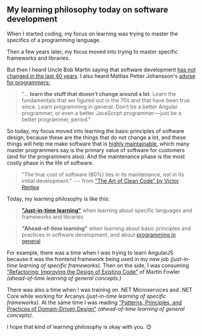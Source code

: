 <div class="resume-section-content col-md-9" markdown="1">

<h2 class="mb-5">My learning philosophy today on software development</h2>

When I started coding, my focus on learning was trying to master the specifics of a programming language.

Then a few years later, my focus moved into trying to master specific frameworks and libraries.

But then I heard Uncle Bob Martin saying that software development [has not changed in the last 40 years](http://blog.cleancoder.com/uncle-bob/2012/12/19/Three-Paradigms.html). I also heard Mattias Petter Johansson's [advise for programmers:](https://medium.com/humans-create-software/staying-relevant-as-a-programmer-e9f18b1b0e43)

> "... **learn the stuff that doesn’t change around a lot**. Learn the fundamentals that we figured out in the 70s and that have been true since. Learn programming in general. Don’t be a better Angular programmer, or even a better JavaScript programmer — just be a better programmer, period."

So today, my focus moved into learning the basic principles of software design, because these are the things that do not change a lot, and these things will help me make software that is [highly maintainable](https://terencemcghee.com/Articles/Tech/2016/10/15/551B3828CD47198C7C5A58903228DA71.html), which many master programmers say is the primary value of software for customers (and for the programmers also). And the maintenance phase is the most costly phase in the life of software.

> "The true cost of software (80%) lies in its maintenance, not in its initial development." --- from ["The Art of Clean Code" by Victor Rentea](https://youtu.be/AeWbJ5LIFNg?t=205)

<!-- 
Many years ago, I heard/read someone say that the maintenance phase is the most expensive phase of a software system.
 -->

Today, my learning philosophy is like this:

> [**"Just-in-time learning"**](https://simpleprogrammer.com/2014/06/23/dont-overwhelm-trying-learn-much/) when learning about specific languages and frameworks and libraries

> **"Ahead-of-time learning"** when learning about basic principles and practices in software development, and about [programming in general](https://medium.com/humans-create-software/staying-relevant-as-a-programmer-e9f18b1b0e43)


For example, there was a time when I was trying to learn AngularJS because it was the frontend framework being used in my new job _(just-in-time learning of specific frameworks)_. Then on the side, I was consuming ["Refactoring: Improving the Design of Existing Code"](https://www.bookdepository.com/Refactoring-Martin-Fowler/9780201485677?a_aid=jflaga) of Martin Fowler _(ahead-of-time learning of general concepts.)_

There was also a time when I was training on .NET Microservices and .NET Core while working for Arcanys _(just-in-time learning of specific frameworks)_. At the same time I was reading ["Patterns, Principles, and Practices of Domain-Driven Design"](https://www.bookdepository.com/Patterns-Principles-Practices-Domain-Driven-Design-Scott-Millett/9781118714706?a_aid=jflaga) _(ahead-of-time learning of general concepts)_.

<!-- 
Currently, I am learning .NET Core because I am working as a .NET programmer for Arcanys _(just-in-time learning of specific frameworks)_. At the same time I am reading ["Object-Oriented Reengineering Patterns"](http://scg.unibe.ch/download/oorp/) because I think most code bases I will be working on in my entire career will legacy ones, and this book gives knowledge on how to work with them effectively _(ahead-of-time learning of general concepts)_.
 -->

<!--
For example, these days, July 2018, I am learning/reviewing AngularJS because it is the frontend technology that is being used in my job _(just-in-time learning of specific frameworks)_. Then on the side, I am consuming ["Refactoring: Improving the Design of Existing Code"](https://www.bookdepository.com/Refactoring-Martin-Fowler/9780201485677?a_aid=jflaga) of Martin Fowler and the reading materials of ["6.005 — Software Construction on MIT OpenCourseWare"](https://web.mit.edu/6.031/www/fa18/) _(ahead-of-time learning of general concepts)_
-->

I hope that kind of learning philosophy is okay with you. :blush:

<!--
**When I am already hired in your company**, I will spend the first few weeks concentrating on learning about the structure/architecture of the project I will be involved in, learning about the coding standards being used by the team, learning about the specific frameworks and libraries and languages that are being used in the project (if I am not yet familiar with them), and most importantly learning about the domain of the business that the software is being built for, even to the point of learning _why_ the software was built.

When I reach the point where am already comfortable with my knowledge on the specific frameworks and libraries being used in the project, I will move my concentration again into [learning about programming _in general_.](https://medium.com/humans-create-software/staying-relevant-as-a-programmer-e9f18b1b0e43)
-->


<div class="d-none d-print-block">
    <br /><br />
</div>


</div>
